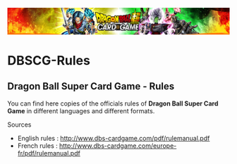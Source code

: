 <p align="center">
<img src ="https://github.com/orouet/DBSCG-Rules/blob/master/site/img/mv_union-force.jpg?raw=true"/>
<br/>
</p>

# DBSCG-Rules
## Dragon Ball Super Card Game - Rules

You can find here copies of the officials rules of **Dragon Ball Super Card Game** in different languages and different formats.

Sources
- English rules : http://www.dbs-cardgame.com/pdf/rulemanual.pdf
- French rules : http://www.dbs-cardgame.com/europe-fr/pdf/rulemanual.pdf
